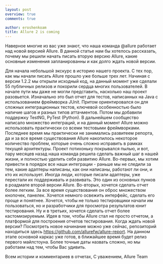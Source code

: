 ```yaml
---
layout: post
overview: true
comments: true

author: eroshenkoam
title: Allure 2 is coming
---
```


Наверное многие из вас уже знают, что наша команда @allure работает над новой версией Allure. В данной статье нам бы хотелось рассказать, почему мы решили начать писать вторую версию Allure, какие основные изменения запланированны и как долго ждать новой версии.

Для начала небольшой экскурс в историю нашего проекта. С тех пор, как мы начали писать Allure прошло уже больше трех лет. Начиная с версии 1.2.2 мы открыли исходный код, на данный момент уже сделали 55 публичных релизов и покорили сердца многих пользователей.
В начале пути мы даже не могли представить, насколько наш проект разовьется. Изначально это был отчет для тестов, написанных на Java с использованием фреймворка JUnit. Притом ориентировался он для сложных интеграционных тестов, ключевой особенностью было наличие шагов и разных типов аттачментов. Потом мы добавили поддержку TestNG, PyTest (Python). В дальнейшем сообщество написало множество интеграций, и на данный момент Allure можно использовать практически со всеми тестовыми фреймворками.
Последнее время мы практически не занимались развитеем репорта, да и за все время существования Allure накопилось некоторое количество проблем, которые очень сложно исправить в рамках текущей архитектуры. Проект потихоньку покрывался пылью, и вот, пару месяцев назад наша команда решила сделать важный шаг в нашей жизни, и полностью уделить себя развитию Allure.
Во-первых, мы хотим привести в порядок все наши интеграции - раньше мы не следили за тем, какие адаптеры написаны, как они написаны, работают ли они, и кто их использует. Иногда люди, которые писали адаптеры, уже перестали их поддерживать и развивать. Это один из основных пунков в роадмапе второй версии Allure.
Во-вторых, хочется сделать отчет более легким. За все время существования он оброс множеством кнопочек, панелек. Хочется немного освежить интерфейс, сделать его проще и понятнее. Хочется, чтобы не только тестировщики начали им пользоваться, но и разработчики для просмотра результатов юнит тестирования.
Ну и в третьих, хочется сделать отчет более кастомизируемым. Идея в том, чтобы Allure стал не просто отчетом, а платформой для построения отчетов тестирования.
Когда ждать новой версии? Посмотреть новое начинание можно уже сейчас, репозиторий находиться здесь https://github.com/allurefw/allure-report. На данном этапе основной каркас уже готов, в ближайшее время будет релиз первого майлстоуна. Более точные даты назвать сложно, но мы работаем над тем, чтобы Вас удивить.

Всем истории и комментариев в отчетах, С уважением, Allure Team